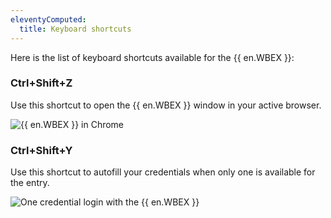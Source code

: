```yaml
---
eleventyComputed:
  title: Keyboard shortcuts
---
```

Here is the list of keyboard shortcuts available for the {{ en.WBEX }}:  

### Ctrl+Shift+Z

Use this shortcut to open the {{ en.WBEX }} window in your active browser.  

![{{ en.WBEX }} in Chrome](https://webdevolutions.azureedge.net/docs/en/dwl/Dwl4029.png)

### Ctrl+Shift+Y 

Use this shortcut to autofill your credentials when only one is available for the entry.  

![One credential login with the {{ en.WBEX }}](https://webdevolutions.azureedge.net/docs/en/dwl/Dwl4030.png)
